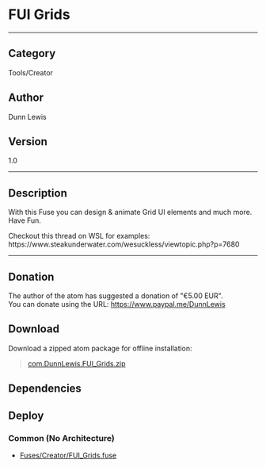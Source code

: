 # FUI Grids
___

## Category
Tools/Creator

## Author
Dunn Lewis

## Version
1.0

___

## Description
<p>With this Fuse you can design & animate Grid UI elements and much more.<br>
Have Fun.</p>
 
<p>Checkout this thread on WSL for examples:<br>
https://www.steakunderwater.com/wesuckless/viewtopic.php?p=7680</p>

___

## Donation
The author of the atom has suggested a donation of "€5.00 EUR".  
You can donate using the URL: <a href="https://www.paypal.me/DunnLewis">https://www.paypal.me/DunnLewis</a>
## Download

Download a zipped atom package for offline installation:
> [com.DunnLewis.FUI_Grids.zip](https://gitlab.com/WeSuckLess/Reactor/-/archive/master/Reactor-master.zip?path=Atoms/com.DunnLewis.FUI_Grids)  

## Dependencies

## Deploy

### Common (No Architecture)

<ul>
<li><a href="https://gitlab.com/WeSuckLess/Reactor/-/blob/master/Atoms/com.DunnLewis.FUI_Grids/Fuses/Creator/FUI_Grids.fuse?ref_type=heads">Fuses/Creator/FUI_Grids.fuse</a></li>
</ul>
